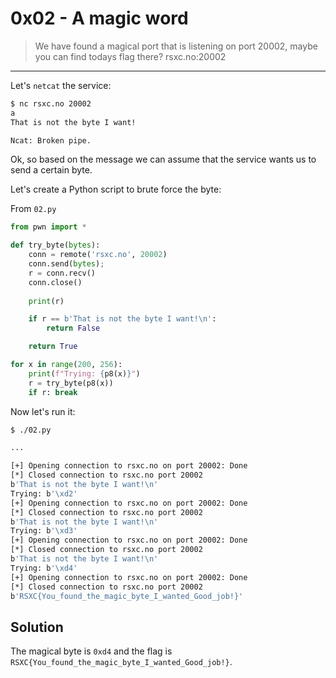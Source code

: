 # 0x02 - A magic word

> We have found a magical port that is listening on port 20002, maybe you can find todays flag there?
> rsxc.no:20002

---

Let's `netcat` the service:

```bash
$ nc rsxc.no 20002
a
That is not the byte I want!

Ncat: Broken pipe.
```

Ok, so based on the message we can assume that the service wants us to send a certain byte.

Let's create a Python script to brute force the byte:

From `02.py`
```python
from pwn import *

def try_byte(bytes):
	conn = remote('rsxc.no', 20002)
	conn.send(bytes);
	r = conn.recv()
	conn.close()
	
	print(r)

	if r == b'That is not the byte I want!\n':
		return False

	return True

for x in range(200, 256):
	print(f"Trying: {p8(x)}")
	r = try_byte(p8(x))
	if r: break

```

Now let's run it:

```bash
$ ./02.py

...

[+] Opening connection to rsxc.no on port 20002: Done
[*] Closed connection to rsxc.no port 20002
b'That is not the byte I want!\n'
Trying: b'\xd2'
[+] Opening connection to rsxc.no on port 20002: Done
[*] Closed connection to rsxc.no port 20002
b'That is not the byte I want!\n'
Trying: b'\xd3'
[+] Opening connection to rsxc.no on port 20002: Done
[*] Closed connection to rsxc.no port 20002
b'That is not the byte I want!\n'
Trying: b'\xd4'
[+] Opening connection to rsxc.no on port 20002: Done
[*] Closed connection to rsxc.no port 20002
b'RSXC{You_found_the_magic_byte_I_wanted_Good_job!}'
```

## Solution

The magical byte is `0xd4` and the flag is `RSXC{You_found_the_magic_byte_I_wanted_Good_job!}`.